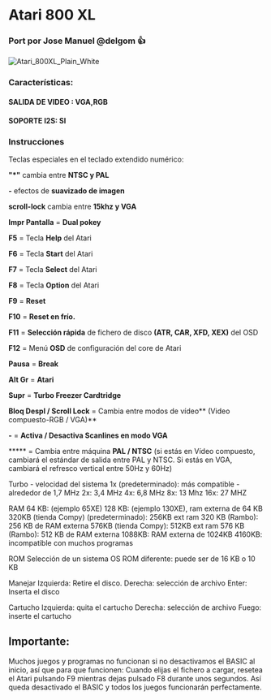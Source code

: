 # Atari 800 XL
### Port por Jose Manuel @delgom :+1:

![Atari_800XL_Plain_White](https://user-images.githubusercontent.com/31018768/70316102-3de7b380-181b-11ea-9102-cb2bd3c59bbd.jpg)

### Características: 

#### SALIDA DE VIDEO : VGA,RGB

#### SOPORTE I2S: SI

### Instrucciones
Teclas especiales en el teclado extendido numérico:

**"*"** cambia entre **NTSC y PAL**

**-** efectos de **suavizado de imagen**

**scroll-lock** cambia entre **15khz y VGA**

**Impr Pantalla** = **Dual pokey**

**F5** = Tecla **Help** del Atari

**F6** = Tecla **Start** del Atari

**F7** = Tecla **Select** del Atari

**F8** = Tecla **Option** del Atari

**F9** = **Reset**

**F10** = **Reset en frío.**

**F11** = **Selección rápida** de fichero de disco **(ATR, CAR, XFD, XEX)** del OSD

**F12** = Menú **OSD** de configuración del core de Atari

**Pausa** = **Break**

**Alt Gr** = **Atari**

**Supr** = **Turbo Freezer Cardtridge**

**Bloq Despl / Scroll Lock** = Cambia entre modos de vídeo** (Video compuesto-RGB / VGA)**

**-** = **Activa / Desactiva Scanlines en modo VGA**

***** = Cambia entre máquina **PAL / NTSC** (si estás en Vídeo compuesto, cambiará el estándar de salida entre PAL y NTSC. Si estás en VGA, cambiará el refresco vertical entre 50Hz y 60Hz)

Turbo - velocidad del sistema
1x (predeterminado): más compatible - alrededor de 1,7 MHz
2x: 3,4 MHz
4x: 6,8 MHz
8x: 13 Mhz
16x: 27 MHZ

RAM
64 KB: (ejemplo 65XE)
128 KB: (ejemplo 130XE), ram externa de 64 KB
320KB (tienda Compy) (predeterminado): 256KB ext ram
320 KB (Rambo): 256 KB de RAM externa
576KB (tienda Compy): 512KB ext ram
576 KB (Rambo): 512 KB de RAM externa
1088KB: RAM externa de 1024KB
4160KB: incompatible con muchos programas

ROM
Selección de un sistema OS ROM diferente: puede ser de 16 KB o 10 KB

Manejar
 Izquierda: Retire el disco.
 Derecha: selección de archivo
 Enter: Inserta el disco

Cartucho
 Izquierda: quita el cartucho
 Derecha: selección de archivo
 Fuego: inserte el cartucho

## Importante:
Muchos juegos y programas no funcionan si no desactivamos el BASIC al inicio, así que para que funcionen: Cuando elijas el fichero a cargar, resetea el Atari pulsando F9 mientras dejas pulsado F8 durante unos segundos. Así queda desactivado el BASIC y todos los juegos funcionarán perfectamente.
